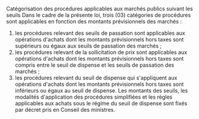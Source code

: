 Catégorisation des procédures applicables aux marchés
publics suivant les seuils
Dans le cadre de la présente loi, trois (03) catégories de procédures
sont applicables en fonction des montants prévisionnels des marchés :
1.  les procédures relevant des seuils de passation sont applicables aux
opérations d'achats dont les montants prévisionnels hors taxes sont
supérieurs ou égaux aux seuils de passation des marchés ;
2.  les procédures relevant de la sollicitation de prix sont applicables
aux opérations d'achats dont les montants prévisionnels hors taxes
sont compris entre le seuil de dispense et les seuils de passation
des marchés ;
3.  les procédures relevant du seuil de dispense qui s'appliquent aux
opérations d'achats dont les montants prévisionnels hors taxes sont
inférieurs ou égaux au seuil de dispense.
Les montants des seuils, les modalités d'application des procédures
simplifiées et les règles applicables aux achats sous le régime du seuil
de dispense sont fixés par décret pris en Conseil des ministres.